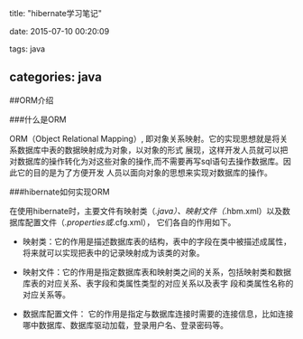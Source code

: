 title: "hibernate学习笔记"

date: 2015-07-10 00:20:09

tags: java

categories: java
----------------

##ORM介绍

###什么是ORM

ORM（Object Relational Mapping）, 即对象关系映射。它的实现思想就是将关系数据库中表的数据映射成为对象，以对象的形式 展现，这样开发人员就可以把对数据库的操作转化为对这些对象的操作,而不需要再写sql语句去操作数据库。因此它的目的是为了方便开发 人员以面向对象的思想来实现对数据库的操作。

###hibernate如何实现ORM

在使用hibernate时，主要文件有映射类（*.java）、映射文件（*.hbm.xml）以及数据库配置文件（*.properties或*.cfg.xml）， 它们各自的作用如下。

-	映射类：它的作用是描述数据库表的结构，表中的字段在类中被描述成属性，将来就可以实现把表中的记录映射成为该类的对象。

-	映射文件：它的作用是指定数据库表和映射类之间的关系，包括映射类和数据库表的对应关系、表字段和类属性类型的对应关系以及表字 段和类属性名称的对应关系等。

-	数据库配置文件： 它的作用是指定与数据库连接时需要的连接信息，比如连接哪中数据库、数据库驱动加载，登录用户名、登录密码等。
